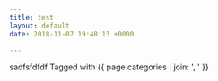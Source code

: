 ```yaml
---
title: test
layout: default
date: 2018-11-07 19:48:13 +0000

---
```

sadfsfdfdf
Tagged with {{ page.categories | join: ', ' }}